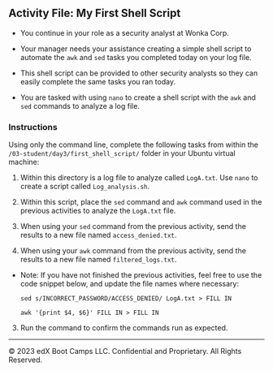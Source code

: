 ## Activity File: My First Shell Script   
  
- You continue in your role as a security analyst at Wonka Corp.

- Your manager needs your assistance creating a simple shell script to automate the `awk` and `sed` tasks you completed today on your log file.

- This shell script can be provided to other security analysts so they can easily complete the same tasks you ran today.

- You are tasked with using `nano` to create a shell script with the `awk` and `sed` commands to analyze a log file.

### Instructions

Using only the command line, complete the following tasks from within the `/03-student/day3/first_shell_script/` folder in your Ubuntu virtual machine:
  
1. Within this directory is a log file to analyze called `LogA.txt`. Use `nano` to create a script called `Log_analysis.sh`.

2. Within this script, place the `sed` command and `awk` command used in the previous activities to analyze the `LogA.txt` file.

3. When using your `sed` command from the previous activity, send the results to a new file named `access_denied.txt`. 

4. When using your `awk` command from the previous activity, send the results to a new file named `filtered_logs.txt`. 

- Note: If you have not finished the previous activities, feel free to use the code snippet below, and update the file names where necessary:

      sed s/INCORRECT_PASSWORD/ACCESS_DENIED/ LogA.txt > FILL IN

      awk '{print $4, $6}' FILL IN > FILL IN

3. Run the command to confirm the commands run as expected.
    
--- 

© 2023 edX Boot Camps LLC. Confidential and Proprietary. All Rights Reserved.

